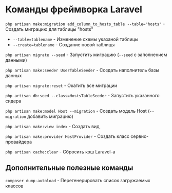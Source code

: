 # Команды фреймворка Laravel

`php artisan make:migration add_column_to_hosts_table --table="hosts"` - Создать миграцию для таблицы "hosts"
- `--table=tablename` - Изменение схемы указаной таблицы
- `--create=tablename` - Создание новой таблицы

`php artisan migrate --seed` - Запустить миграцию (`--seed` с заполнением данными)

`php artisan make:seeder UserTableSeeder` - Создать наполнитель базы данных

`php artisan migrate:reset` - Окатить все миграции

`php artisan db:seed --class=HostsTableSeeder` - Запустить указанного сидера

`php artisan make:model Host --migration` - Создать модель Host (`--migration` добавить миграцию)

`php artisan make:view index` - Создать вид

`php artisan make:provider HostProvider` - Создать класс сервис-провайдера

`php artisan cache:clear` - Сбросить кэш Laravel-а


## Дополнительные полезные команды

`composer dump-autoload` - Перегенерировать список загружаемых классов
